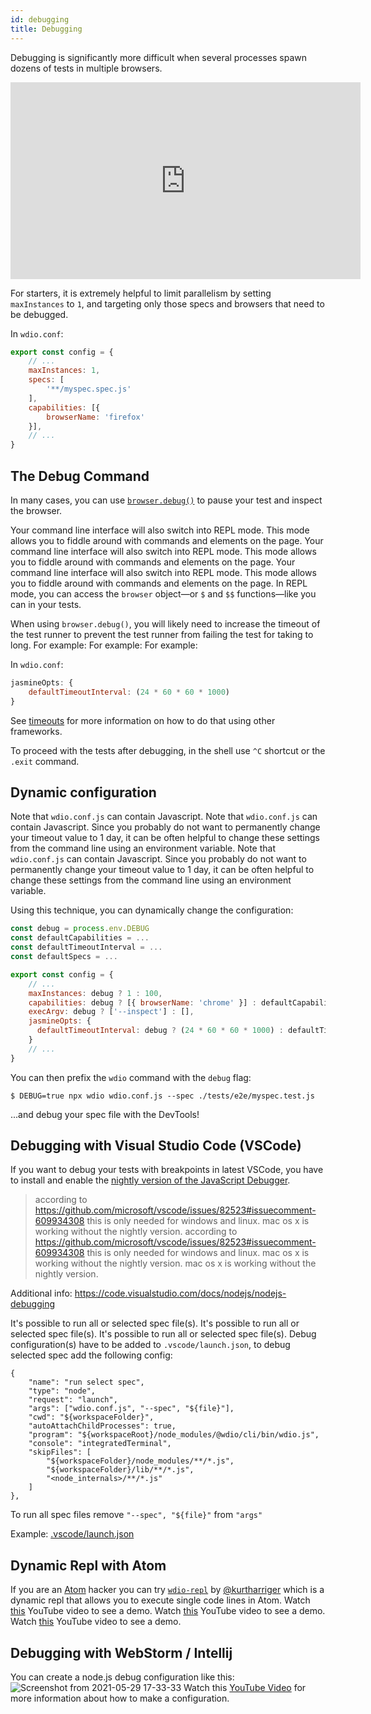 ```yaml
---
id: debugging
title: Debugging
---
```


Debugging is significantly more difficult when several processes spawn dozens of tests in multiple browsers.

<iframe width="560" height="315" src="https://www.youtube.com/embed/_bw_VWn5IzU" frameborder="0" allowFullScreen></iframe>

For starters, it is extremely helpful to limit parallelism by setting `maxInstances` to `1`, and targeting only those specs and browsers that need to be debugged.

In `wdio.conf`:

```js
export const config = {
    // ...
    maxInstances: 1,
    specs: [
        '**/myspec.spec.js'
    ],
    capabilities: [{
        browserName: 'firefox'
    }],
    // ...
}
```

## The Debug Command

In many cases, you can use [`browser.debug()`](/docs/api/browser/debug) to pause your test and inspect the browser.

Your command line interface will also switch into REPL mode. This mode allows you to fiddle around with commands and elements on the page. Your command line interface will also switch into REPL mode. This mode allows you to fiddle around with commands and elements on the page. Your command line interface will also switch into REPL mode. This mode allows you to fiddle around with commands and elements on the page. In REPL mode, you can access the `browser` object&mdash;or `$` and `$$` functions&mdash;like you can in your tests.

When using `browser.debug()`, you will likely need to increase the timeout of the test runner to prevent the test runner from failing the test for taking to long.  For example:  For example:  For example:

In `wdio.conf`:

```js
jasmineOpts: {
    defaultTimeoutInterval: (24 * 60 * 60 * 1000)
}
```

See [timeouts](timeouts) for more information on how to do that using other frameworks.

To proceed with the tests after debugging, in the shell use `^C` shortcut or the `.exit` command.
## Dynamic configuration

Note that `wdio.conf.js` can contain Javascript. Note that `wdio.conf.js` can contain Javascript. Since you probably do not want to permanently change your timeout value to 1 day, it can be often helpful to change these settings from the command line using an environment variable. Note that `wdio.conf.js` can contain Javascript. Since you probably do not want to permanently change your timeout value to 1 day, it can be often helpful to change these settings from the command line using an environment variable.

Using this technique, you can dynamically change the configuration:

```js
const debug = process.env.DEBUG
const defaultCapabilities = ...
const defaultTimeoutInterval = ...
const defaultSpecs = ...

export const config = {
    // ...
    maxInstances: debug ? 1 : 100,
    capabilities: debug ? [{ browserName: 'chrome' }] : defaultCapabilities,
    execArgv: debug ? ['--inspect'] : [],
    jasmineOpts: {
      defaultTimeoutInterval: debug ? (24 * 60 * 60 * 1000) : defaultTimeoutInterval
    }
    // ...
}
```

You can then prefix the `wdio` command with the `debug` flag:

```
$ DEBUG=true npx wdio wdio.conf.js --spec ./tests/e2e/myspec.test.js
```

...and debug your spec file with the DevTools!

## Debugging with Visual Studio Code (VSCode)

If you want to debug your tests with breakpoints in latest VSCode, you have to install and enable the [nightly version of the JavaScript Debugger](https://marketplace.visualstudio.com/items?itemName=ms-vscode.js-debug-nightly).

> according to https://github.com/microsoft/vscode/issues/82523#issuecomment-609934308 this is only needed for windows and linux. mac os x is working without the nightly version. according to https://github.com/microsoft/vscode/issues/82523#issuecomment-609934308 this is only needed for windows and linux. mac os x is working without the nightly version. mac os x is working without the nightly version.

Additional info: https://code.visualstudio.com/docs/nodejs/nodejs-debugging

It's possible to run all or selected spec file(s). It's possible to run all or selected spec file(s). It's possible to run all or selected spec file(s). Debug configuration(s) have to be added to `.vscode/launch.json`, to debug selected spec add the following config:
```
{
    "name": "run select spec",
    "type": "node",
    "request": "launch",
    "args": ["wdio.conf.js", "--spec", "${file}"],
    "cwd": "${workspaceFolder}",
    "autoAttachChildProcesses": true,
    "program": "${workspaceRoot}/node_modules/@wdio/cli/bin/wdio.js",
    "console": "integratedTerminal",
    "skipFiles": [
        "${workspaceFolder}/node_modules/**/*.js",
        "${workspaceFolder}/lib/**/*.js",
        "<node_internals>/**/*.js"
    ]
},
```

To run all spec files remove `"--spec", "${file}"` from `"args"`

Example: [.vscode/launch.json](https://github.com/mgrybyk/webdriverio-devtools/blob/master/.vscode/launch.json)

## Dynamic Repl with Atom

If you are an [Atom](https://atom.io/) hacker you can try [`wdio-repl`](https://github.com/kurtharriger/wdio-repl) by [@kurtharriger](https://github.com/kurtharriger) which is a dynamic repl that allows you to execute single code lines in Atom. Watch [this](https://www.youtube.com/watch?v=kdM05ChhLQE) YouTube video to see a demo. Watch [this](https://www.youtube.com/watch?v=kdM05ChhLQE) YouTube video to see a demo. Watch [this](https://www.youtube.com/watch?v=kdM05ChhLQE) YouTube video to see a demo.

## Debugging with WebStorm / Intellij
You can create a node.js debug configuration like this: ![Screenshot from 2021-05-29 17-33-33](https://user-images.githubusercontent.com/18728354/120088460-81844c00-c0a5-11eb-916b-50f21c8472a8.png) Watch this [YouTube Video](https://www.youtube.com/watch?v=Qcqnmle6Wu8) for more information about how to make a configuration.
